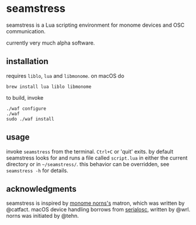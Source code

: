 # seamstress

seamstress is a Lua scripting environment for monome devices and OSC communication.

currently very much alpha software.

## installation

requires `liblo`, `lua` and `libmonome`. on macOS do

```
brew install lua liblo libmonome
```

to build, invoke

```
./waf configure
./waf
sudo ./waf install
```

## usage

invoke `seamstress` from the terminal.
`Ctrl+C` or 'quit' exits.
by default seamstress looks for and runs a file called `script.lua`
in either the current directory or in `~/seamstress/`.
this behavior can be overridden, see `seamstress -h` for details.

## acknowledgments

seamstress is inspired by [monome norns's](https://github.com/monome/norns) matron,
which was written by @catfact.
macOS device handling borrows from [serialosc](https://github.com/monome/serialosc),
written by @wrl.
norns was initiated by @tehn.
